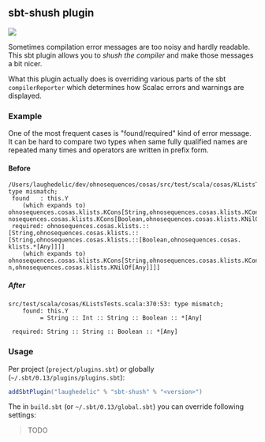## sbt-shush plugin

<!-- [![](https://travis-ci.org/laughedelic/sbt-shush.svg?branch=master)](https://travis-ci.org/laughedelic/sbt-shush) -->
<!-- [![](https://img.shields.io/codacy/???.svg)](https://www.codacy.com/app/era7/sbt-shush) -->
<!-- [![](http://github-release-version.herokuapp.com/github/laughedelic/sbt-shush/release.svg)](https://github.com/laughedelic/sbt-shush/releases/latest) -->
[![](https://img.shields.io/badge/license-LGPLv3-blue.svg)](https://www.tldrlegal.com/l/lgpl-3.0)
<!-- [![](https://img.shields.io/badge/contact-gitter_chat-dd1054.svg)](https://gitter.im/laughedelic/sbt-shush) -->

Sometimes compilation error messages are too noisy and hardly readable. This sbt plugin allows you to _shush the compiler_ and make those messages a bit nicer.

What this plugin actually does is overriding various parts of the sbt `compilerReporter` which determines how Scalac errors and warnings are displayed.

### Example

One of the most frequent cases is "found/required" kind of error message. It can be hard to compare two types when same fully qualified names are repeated many times and operators are written in prefix form.

#### Before

```
/Users/laughedelic/dev/ohnosequences/cosas/src/test/scala/cosas/KListsTests.scala:370: type mismatch;
 found   : this.Y
    (which expands to)  ohnosequences.cosas.klists.KCons[String,ohnosequences.cosas.klists.KCons[Int,ohnosequences.cosas.klists.KCons[String,oh
nosequences.cosas.klists.KCons[Boolean,ohnosequences.cosas.klists.KNilOf[Any]]]]]
 required: ohnosequences.cosas.klists.::[String,ohnosequences.cosas.klists.::[String,ohnosequences.cosas.klists.::[Boolean,ohnosequences.cosas.
klists.*[Any]]]]
    (which expands to)  ohnosequences.cosas.klists.KCons[String,ohnosequences.cosas.klists.KCons[String,ohnosequences.cosas.klists.KCons[Boolea
n,ohnosequences.cosas.klists.KNilOf[Any]]]]
```

##### After

```
src/test/scala/cosas/KListsTests.scala:370:53: type mismatch;
    found: this.Y
         = String :: Int :: String :: Boolean :: *[Any]

 required: String :: String :: Boolean :: *[Any]
```



### Usage

Per project (`project/plugins.sbt`) or globally (`~/.sbt/0.13/plugins/plugins.sbt`):

```scala
addSbtPlugin("laughedelic" % "sbt-shush" % "<version>")
```

The in `build.sbt` (or `~/.sbt/0.13/global.sbt`) you can override following settings:

> TODO
